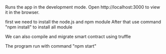 Runs the app in the development mode.
Open http://localhost:3000 to view it in the browser.

first we need to install the node.js and npm module
After that use command "npm install" to install all module

We can also compile and migrate smart contract using truffle

The program run with command "npm start"

